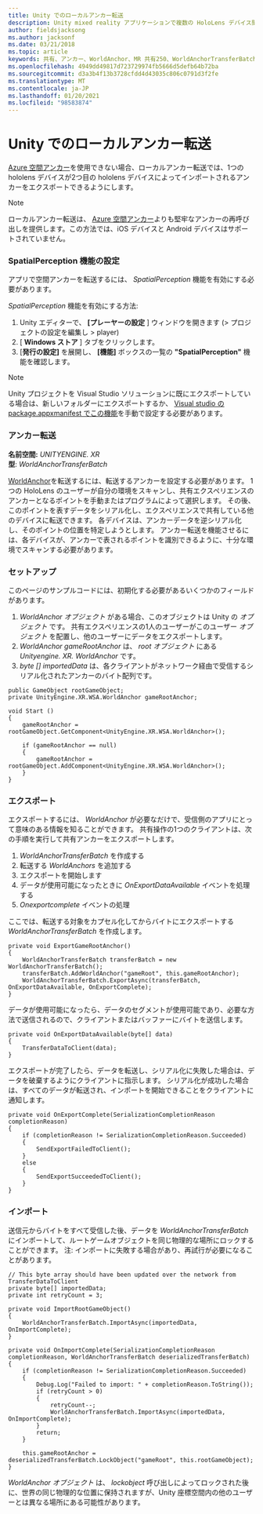 ```yaml
---
title: Unity でのローカルアンカー転送
description: Unity mixed reality アプリケーションで複数の HoloLens デバイス間でアンカーを転送する方法について説明します。
author: fieldsjacksong
ms.author: jacksonf
ms.date: 03/21/2018
ms.topic: article
keywords: 共有、アンカー、WorldAnchor、MR 共有250、WorldAnchorTransferBatch、SpatialPerception、転送、ローカルアンカー転送、アンカーエクスポート、アンカーインポート
ms.openlocfilehash: 4949dd49817d723729974fb5666d5defb64b72ba
ms.sourcegitcommit: d3a3b4f13b3728cfdd4d43035c806c0791d3f2fe
ms.translationtype: MT
ms.contentlocale: ja-JP
ms.lasthandoff: 01/20/2021
ms.locfileid: "98583874"
---
```

# <a name="local-anchor-transfers-in-unity"></a>Unity でのローカルアンカー転送

<a href="/azure/spatial-anchors" target="_blank">Azure 空間アンカー</a>を使用できない場合、ローカルアンカー転送では、1つの hololens デバイスが2つ目の hololens デバイスによってインポートされるアンカーをエクスポートできるようにします。

>[!NOTE]
>ローカルアンカー転送は、 <a href="/azure/spatial-anchors" target="_blank">Azure 空間アンカー</a>よりも堅牢なアンカーの再呼び出しを提供します。この方法では、iOS デバイスと Android デバイスはサポートされていません。

### <a name="setting-the-spatialperception-capability"></a>SpatialPerception 機能の設定

アプリで空間アンカーを転送するには、 *SpatialPerception* 機能を有効にする必要があります。

*SpatialPerception* 機能を有効にする方法:
1. Unity エディターで、 **[プレーヤーの設定** ] ウィンドウを開きます (> プロジェクトの設定を編集し > player)
2. [ **Windows ストア** ] タブをクリックします。
3. [**発行の設定]** を展開し、 **[機能]** ボックスの一覧の **"SpatialPerception"** 機能を確認します。

>[!NOTE]
>Unity プロジェクトを Visual Studio ソリューションに既にエクスポートしている場合は、新しいフォルダーにエクスポートするか、 [Visual studio の package.appxmanifest でこの機能](local-anchor-transfers-in-directx.md#set-up-your-app-to-use-the-spatialperception-capability)を手動で設定する必要があります。

### <a name="anchor-transfer"></a>アンカー転送

**名前空間:** *UNITYENGINE. XR*<br>
**型**: *WorldAnchorTransferBatch*

[WorldAnchor](../develop/unity/coordinate-systems-in-unity.md)を転送するには、転送するアンカーを設定する必要があります。 1つの HoloLens のユーザーが自分の環境をスキャンし、共有エクスペリエンスのアンカーとなるポイントを手動またはプログラムによって選択します。 その後、このポイントを表すデータをシリアル化し、エクスペリエンスで共有している他のデバイスに転送できます。 各デバイスは、アンカーデータを逆シリアル化し、そのポイントの位置を特定しようとします。 アンカー転送を機能させるには、各デバイスが、アンカーで表されるポイントを識別できるように、十分な環境でスキャンする必要があります。

### <a name="setup"></a>セットアップ

このページのサンプルコードには、初期化する必要があるいくつかのフィールドがあります。
1. *WorldAnchor* *オブジェクト* がある場合、このオブジェクトは Unity の *オブジェクト* です。 共有エクスペリエンスの1人のユーザーがこのユーザー *オブジェクト* を配置し、他のユーザーにデータをエクスポートします。
2. *WorldAnchor gameRootAnchor* は、 *root オブジェクト* にある *Unityengine. XR. WorldAnchor* です。
3. *byte [] importedData* は、各クライアントがネットワーク経由で受信するシリアル化されたアンカーのバイト配列です。

```
public GameObject rootGameObject;
private UnityEngine.XR.WSA.WorldAnchor gameRootAnchor;

void Start ()
{
    gameRootAnchor = rootGameObject.GetComponent<UnityEngine.XR.WSA.WorldAnchor>();

    if (gameRootAnchor == null)
    {
        gameRootAnchor = rootGameObject.AddComponent<UnityEngine.XR.WSA.WorldAnchor>();
    }
}
```

### <a name="exporting"></a>エクスポート

エクスポートするには、 *WorldAnchor* が必要なだけで、受信側のアプリにとって意味のある情報を知ることができます。 共有操作の1つのクライアントは、次の手順を実行して共有アンカーをエクスポートします。
1. *WorldAnchorTransferBatch* を作成する
2. 転送する *WorldAnchors* を追加する
3. エクスポートを開始します
4. データが使用可能になったときに *OnExportDataAvailable* イベントを処理する
5. *Onexportcomplete* イベントの処理

ここでは、転送する対象をカプセル化してからバイトにエクスポートする *WorldAnchorTransferBatch* を作成します。

```
private void ExportGameRootAnchor()
{
    WorldAnchorTransferBatch transferBatch = new WorldAnchorTransferBatch();
    transferBatch.AddWorldAnchor("gameRoot", this.gameRootAnchor);
    WorldAnchorTransferBatch.ExportAsync(transferBatch, OnExportDataAvailable, OnExportComplete);
}
```

データが使用可能になったら、データのセグメントが使用可能であり、必要な方法で送信されるので、クライアントまたはバッファーにバイトを送信します。

```
private void OnExportDataAvailable(byte[] data)
{
    TransferDataToClient(data);
}
```

エクスポートが完了したら、データを転送し、シリアル化に失敗した場合は、データを破棄するようにクライアントに指示します。 シリアル化が成功した場合は、すべてのデータが転送され、インポートを開始できることをクライアントに通知します。

```
private void OnExportComplete(SerializationCompletionReason completionReason)
{
    if (completionReason != SerializationCompletionReason.Succeeded)
    {
        SendExportFailedToClient();
    }
    else
    {
        SendExportSucceededToClient();
    }
}
```

### <a name="importing"></a>インポート

送信元からバイトをすべて受信した後、データを *WorldAnchorTransferBatch* にインポートして、ルートゲームオブジェクトを同じ物理的な場所にロックすることができます。 注: インポートに失敗する場合があり、再試行が必要になることがあります。

```
// This byte array should have been updated over the network from TransferDataToClient
private byte[] importedData;
private int retryCount = 3;

private void ImportRootGameObject()
{
    WorldAnchorTransferBatch.ImportAsync(importedData, OnImportComplete);
}

private void OnImportComplete(SerializationCompletionReason completionReason, WorldAnchorTransferBatch deserializedTransferBatch)
{
    if (completionReason != SerializationCompletionReason.Succeeded)
    {
        Debug.Log("Failed to import: " + completionReason.ToString());
        if (retryCount > 0)
        {
            retryCount--;
            WorldAnchorTransferBatch.ImportAsync(importedData, OnImportComplete);
        }
        return;
    }

    this.gameRootAnchor = deserializedTransferBatch.LockObject("gameRoot", this.rootGameObject);
}
```

*WorldAnchor* *オブジェクト* は、 *lockobject* 呼び出しによってロックされた後に、世界の同じ物理的な位置に保持されますが、Unity 座標空間内の他のユーザーとは異なる場所にある可能性があります。